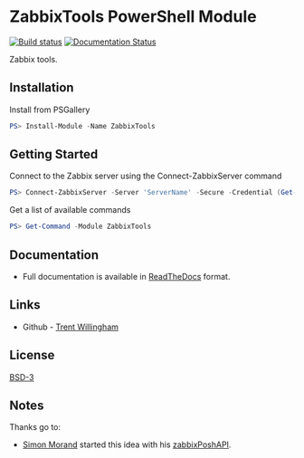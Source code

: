 # ZabbixTools PowerShell Module

[![Build status](https://ci.appveyor.com/api/projects/status/github/twillin912/pszabbixtools?branch=stable&passingText=stable%20-%20OK&svg=true)](https://ci.appveyor.com/project/twillin912/pszabbixtools/branch/stable)
[![Documentation Status](http://readthedocs.org/projects/pszabbixtools/badge/?version=latest)](http://pszabbixtools.readthedocs.io/en/latest/?badge=latest)

Zabbix tools.

## Installation

Install from PSGallery

```powershell
PS> Install-Module -Name ZabbixTools
```

## Getting Started

Connect to the Zabbix server using the Connect-ZabbixServer command

```powershell
PS> Connect-ZabbixServer -Server 'ServerName' -Secure -Credential (Get-Credential)
```

Get a list of available commands

```powershell
PS> Get-Command -Module ZabbixTools
```

## Documentation

* Full documentation is available in [ReadTheDocs](http://pszabbixtools.readthedocs.io/en/latest/) format.

## Links

- Github - [Trent Willingham](https://github.com/twillin912)


## License

[BSD-3](LICENSE)


## Notes

Thanks go to:
* [Simon Morand](https://github.com/simnyc) started this idea with his [zabbixPoshAPI](https://github.com/simnyc/zabbixPoshAPI).

